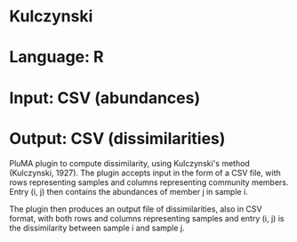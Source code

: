 # Kulczynski
# Language: R
# Input: CSV (abundances)
# Output: CSV (dissimilarities)

PluMA plugin to compute dissimilarity, using Kulczynski's method (Kulczynski, 1927).
The plugin accepts input in the form of a CSV file, with rows representing samples and columns
representing community members.  Entry (i, j) then contains the abundances of member j in sample i.

The plugin then produces an output file of dissimilarities, also in CSV format, with both
rows and columns representing samples and entry (i, j) is the dissimilarity between sample i and sample j.
